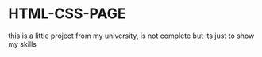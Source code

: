 # HTML-CSS-PAGE
this is a little project from my university, is not complete but its just to show my skills
